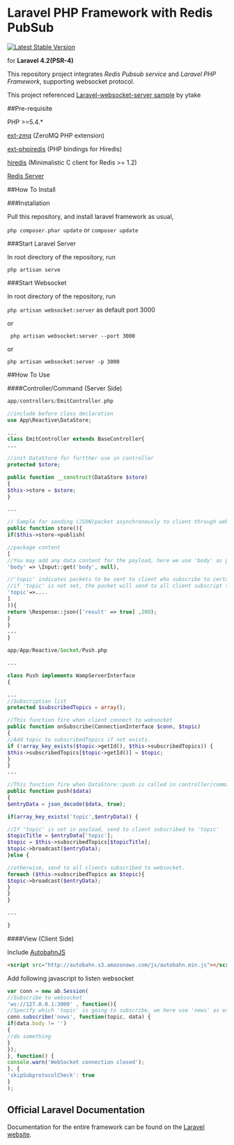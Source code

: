 # Laravel PHP Framework with Redis PubSub 

[![Latest Stable Version](https://poser.pugx.org/laravel/framework/version.png)](https://packagist.org/packages/laravel/framework) 

for **Laravel 4.2(PSR-4)**

This repository project integrates *Redis Pubsub service* and *Laravel PHP Framework*, supporting websocket protocol.

This project referenced [Laravel-websocket-server sample](https://github.com/ytake/laravel-websocket) by ytake


##Pre-requisite

PHP >=5.4.*

[ext-zmq](http://php.net/manual/en/book.zmq.php) (ZeroMQ PHP extension) 

[ext-phpiredis](https://github.com/nrk/phpiredis) (PHP bindings for Hiredis)

[hiredis](https://github.com/redis/hiredis) (Minimalistic C client for Redis >= 1.2)

[Redis Server](http://redis.io/)

##How To Install

###Installation

Pull this repository, and install laravel framework as usual,

```php composer.phar update``` or ```composer update```

###Start Laravel Server

In root directory of the repository, run 

```php artisan serve```

###Start Websocket

In root directory of the repository, run 

```php artisan websocket:server``` as default port 3000

or

``` php artisan websocket:server --port 3000```

or

```php artisan websocket:server -p 3000```

##How To Use

####Controller/Command (Server Side)

```PHP
app/controllers/EmitController.php

//include before class declaration
use App\Reactive\DataStore;

...
class EmitController extends BaseController{
...

//init DataStore for furtther use in controller
protected $store;

public function __construct(DataStore $store)
{
$this->store = $store;
}

...

// Sample for sending (JSON)packet asynchronously to client through websocket.
public function store(){
if($this->store->publish(

//package content
[
//You may add any data content for the payload, here we use 'body' as payload
'body' => \Input::get('body', null),

//'topic' indicates packets to be sent to client who subscribe to certain 'topic'
//if 'topic' is not set, the packet will send to all client subscript to websocket
'topic'=>....
]
)){
return \Response::json(['result' => true] ,200);
}
}
...
}

```


```PHP
app/App/Reactive/Socket/Push.php

...

class Push implements WampServerInterface
{

...
//Subscription list
protected $subscribedTopics = array();

//This function fire when client connect to websocket
public function onSubscribe(ConnectionInterface $conn, $topic)
{
//Add topic to subscribedTopics if not exists.
if (!array_key_exists($topic->getId(), $this->subscribedTopics)) {
$this->subscribedTopics[$topic->getId()] = $topic;
}
}
...

//This function fire when DataStore::push is called in controller/commands
public function push($data)
{
$entryData = json_decode($data, true);

if(array_key_exists('topic',$entryData)) {

//If 'topic' is set in payload, send to client subscribed to 'topic'
$topicTitle = $entryData['topic'];
$topic = $this->subscribedTopics[$topicTitle];
$topic->broadcast($entryData);
}else {

//otherwise, send to all clients subscribed to websocket.
foreach ($this->subscribedTopics as $topic){
$topic->broadcast($entryData);
}
}
}

...

}
```

####View (Client Side)

Include [ AutobahnJS](http://autobahn.s3.amazonaws.com/js/autobahn.min.js)
```HTML
<script src="http://autobahn.s3.amazonaws.com/js/autobahn.min.js"></script>
```
Add following javascript to listen websocket

```javascript
var conn = new ab.Session(
//Subscribe to websocket
'ws://127.0.0.1:3000' , function(){
//Specify which 'topic' is going to subscribe, we here use 'news' as example
conn.subscribe('news', function(topic, data) {
if(data.body != '')
{
//do something
}
});
}, function() {
console.warn('WebSocket connection closed');
}, {
'skipSubprotocolCheck': true
}
);
```


## Official Laravel Documentation

Documentation for the entire framework can be found on the [Laravel website](http://laravel.com/docs).
